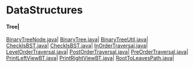 # DataStructures

#### Tree| 
[BinaryTreeNode.java](src/main/java/practise/datastructures/BinaryTree/BinaryTreeNode.java)|
[BinaryTree.java](src/main/java/practise/datastructures/BinaryTree/BinaryTree.java)|
[BinaryTreeUtil.java](src/main/java/practise/datastructures/BinaryTree/BinaryTreeUtil.java)|
[CheckIsBST.java](src/main/java/practise/datastructures/BinaryTree/CheckIsBST.java)|
[CheckIsBST.java](src/main/java/practise/datastructures/BinaryTree/CheckIsBST.java)|
[InOrderTraversal.java](src/main/java/practise/datastructures/BinaryTree/InOrderTraversal.java)|
[LevelOrderTraversal.java](src/main/java/practise/datastructures/BinaryTree/LevelOrderTraversal.java)|
[PostOrderTraversal.java](src/main/java/practise/datastructures/BinaryTree/PostOrderTraversal.java)|
[PreOrderTraversal.java](src/main/java/practise/datastructures/BinaryTree/PreOrderTraversal.java)|
[PrintLeftViewBT.java](src/main/java/practise/datastructures/BinaryTree/PrintLeftViewBT.java)|
[PrintRightViewBT.java](src/main/java/practise/datastructures/BinaryTree/PrintRightViewBT.java)|
[RootToLeavesPath.java](src/main/java/practise/datastructures/BinaryTree/RootToLeavesPath.java)|